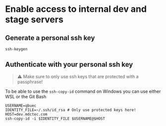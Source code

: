 # Enable access to internal dev and stage servers

## Generate a personal ssh key
```powershell
ssh-keygen
```

## Authenticate with your personal ssh key
> :warning: Make sure to only use ssh keys that are protected with a passphrase!

To be able to use the `ssh-copy-id` command on Windows you can use either WSL or the Git Bash
```shell
USERNAME=qbuec
IDENTITY_FILE=~/.ssh/id_rsa # Only use protected keys here!
HOST=dev.mdctec.com
ssh-copy-id -i $IDENTITY_FILE $USERNAME@$HOST
```
